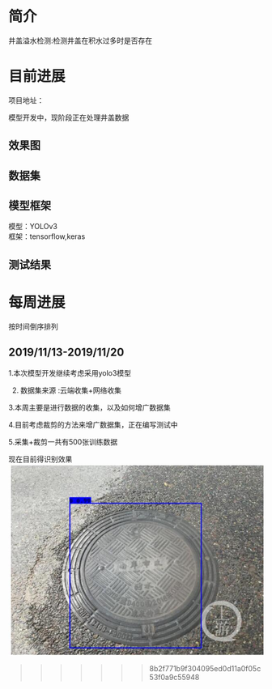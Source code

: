 

# 简介

井盖溢水检测:检测井盖在积水过多时是否存在

# 目前进展

项目地址：

模型开发中，现阶段正在处理井盖数据

## 效果图

## 数据集



## 模型框架

模型：YOLOv3   
框架：tensorflow,keras

## 测试结果



# 每周进展

按时间倒序排列

## 2019/11/13-2019/11/20

1.本次模型开发继续考虑采用yolo3模型 

2. 数据集来源 :云端收集+网络收集

3.本周主要是进行数据的收集，以及如何增广数据集

4.目前考虑裁剪的方法来增广数据集，正在编写测试中

5.采集+裁剪一共有500张训练数据

现在目前得识别效果   
![](https://github.com/guomxin/city-video-analysis/blob/master/R%26D/images/jinggai.jpg)
>>>>>>> 8b2f771b9f304095ed0d11a0f05c53f0a9c55948
